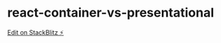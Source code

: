 # react-container-vs-presentational

[Edit on StackBlitz ⚡️](https://stackblitz.com/edit/react-ts-rehcvj)
